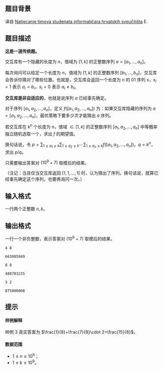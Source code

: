 ## 题目背景
译自 [Natjecanje timova studenata informatičara hrvatskih sveučilišta](https://hsin.hr/studenti2024/) E.

## 题目描述
**这是一道传统题。**

交互库有一个隐藏的长度为 $n$，值域为 $[1,k]$ 的正整数序列 $a=[a_1,\ldots,a_n]$。

每次询问可以给定一个长度为 $n$，值域为 $[1,k]$ 的正整数序列 $[b_1,\ldots,b_n]$，交互库会告诉你猜对了哪些位置。也就是，交互库会返回一个长度为 $n$ 的 $01$ 序列 $s$，$s_i=1$ 表示 $a_i=b_i$，$s_i=0$ 表示 $a_i\neq b_i$。

**交互库是非自适应的**，也就是说序列 $a$ 已经事先确定。

对于序列 $[a_1,a_2,\ldots,a_n]$，定义 $f([a_1,a_2,\ldots,a_n])$ 为：如果交互库隐藏的序列为 $a=[a_1,a_2,\ldots,a_n]$，最优策略下要多少次才能猜出 $a$ 序列。


若交互库在 $k^n$ 个长度为 $n$，值域 $\in [1,k]$ 的正整数序列 $[a_1,a_2,\ldots,a_n]$ 中等概率独立随机选取一个，求出 $f$ 的期望值。

换句话说，令 $\displaystyle p=\sum_{1\le a_1\le k}\sum_{1\le a_2\le k}\cdots \sum_{1\le a_n\le k}f([a_1,a_2,\ldots,a_n])$，$q=k^n$，求出 $p/q$。

只需要输出答案对 $(10^9+7)$ 取模后的结果。

（注记：当且仅当交互库返回 $[1,1,\ldots,1]$ 时，认为猜出了序列。换句话说，就算已经事先确定这个序列，也要再询问一次。）



## 输入格式
一行两个正整数 $n,k$。

## 输出格式
一行一个非负整数，表示答案对 $(10^9+7)$ 取模后的结果。

```input1
4 8
```

```output1
663085949
```

```input2
8 8
```

```output2
480783235
```

```input3
3 2
```

```output3
875000008
```

## 提示
#### 样例解释

样例 $3$ 真实答案为 $\frac{1}{8}+\frac{7}{8}\cdot 2=\frac{15}{8}$。

#### 数据范围

- $1\le n\le 10^6$；
- $1\le k\le 10^9$。


